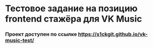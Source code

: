 # Тестовое задание на позицию frontend стажёра для VK Music

### Проект доступен по ссылке https://s1ckgit.github.io/vk-music-test/
